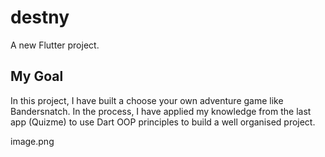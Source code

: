 # destny

A new Flutter project.

## My Goal

In this project, I have built a choose your own adventure game like Bandersnatch. In the process, I have applied my knowledge from the last app (Quizme) to use Dart OOP principles to build a well organised project.

image.png